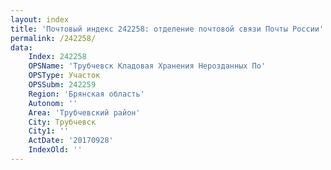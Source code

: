 ```yaml
---
layout: index
title: 'Почтовый индекс 242258: отделение почтовой связи Почты России'
permalink: /242258/
data:
    Index: 242258
    OPSName: 'Трубчевск Кладовая Хранения Нерозданных По'
    OPSType: Участок
    OPSSubm: 242259
    Region: 'Брянская область'
    Autonom: ''
    Area: 'Трубчевский район'
    City: Трубчевск
    City1: ''
    ActDate: '20170928'
    IndexOld: ''
---
```

